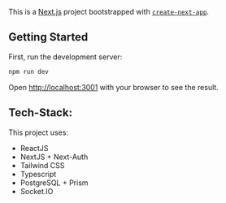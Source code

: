 This is a [Next.js](https://nextjs.org) project bootstrapped with [`create-next-app`](https://nextjs.org/docs/app/api-reference/cli/create-next-app).

## Getting Started

First, run the development server:

```bash
npm run dev
```

Open [http://localhost:3001](http://localhost:3001) with your browser to see the result.

## Tech-Stack:
This project uses:
- ReactJS
- NextJS + Next-Auth
- Tailwind CSS
- Typescript
- PostgreSQL + Prism
- Socket.IO